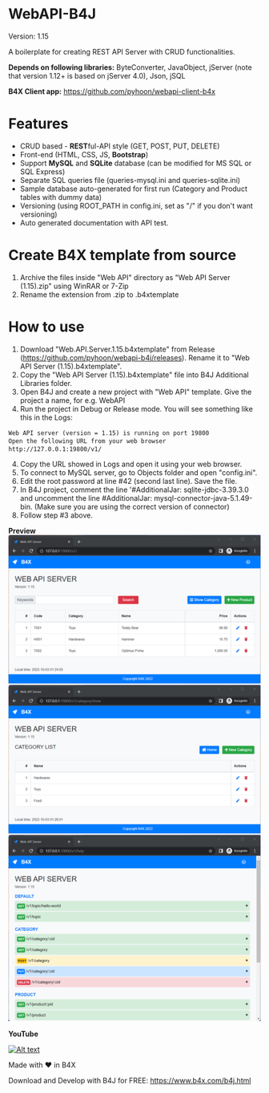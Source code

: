 # WebAPI-B4J
Version: 1.15

A boilerplate for creating REST API Server with CRUD functionalities.

**Depends on following libraries:** ByteConverter, JavaObject, jServer (note that version 1.12+ is based on jServer 4.0), Json, jSQL

**B4X Client app:** https://github.com/pyhoon/webapi-client-b4x

# Features
- CRUD based - **REST**ful-API style (GET, POST, PUT, DELETE)
- Front-end (HTML, CSS, JS, **Bootstrap**)
- Support **MySQL** and **SQLite** database (can be modified for MS SQL or SQL Express)
- Separate SQL queries file (queries-mysql.ini and queries-sqlite.ini)
- Sample database auto-generated for first run (Category and Product tables with dummy data)
- Versioning (using ROOT_PATH in config.ini, set as "/" if you don't want versioning)
- Auto generated documentation with API test.

# Create B4X template from source
1. Archive the files inside "Web API" directory as "Web API Server (1.15).zip" using WinRAR or 7-Zip
2. Rename the extension from .zip to .b4xtemplate

# How to use
1. Download "Web.API.Server.1.15.b4xtemplate" from Release (https://github.com/pyhoon/webapi-b4j/releases). Rename it to "Web API Server (1.15).b4xtemplate".
2. Copy the "Web API Server (1.15).b4xtemplate" file into B4J Additional Libraries folder.
3. Open B4J and create a new project with "Web API" template. Give the project a name, for e.g. WebAPI
4. Run the project in Debug or Release mode. You will see something like this in the Logs:
```
Web API server (version = 1.15) is running on port 19800
Open the following URL from your web browser
http://127.0.0.1:19800/v1/
```
4. Copy the URL showed in Logs and open it using your web browser.
5. To connect to MySQL server, go to Objects folder and open "config.ini".
6. Edit the root password at line #42 (second last line). Save the file.
7. In B4J project, comment the line '#AdditionalJar: sqlite-jdbc-3.39.3.0 and uncomment the line #AdditionalJar: mysql-connector-java-5.1.49-bin. (Make sure you are using the correct version of connector)
8. Follow step #3 above.

**Preview**
<img src="https://github.com/pyhoon/webapi-b4j/raw/main/Preview/web-api-01.png" title="Homepage" />
<img src="https://github.com/pyhoon/webapi-b4j/raw/main/Preview/web-api-02.png" title="Category" />
<img src="https://github.com/pyhoon/webapi-b4j/raw/main/Preview/web-api-03.png" title="Documentation" />

**YouTube**

[![Alt text](https://img.youtube.com/vi/umSSfja5Dzg/0.jpg)](https://youtu.be/umSSfja5Dzg)

Made with ❤ in B4X

Download and Develop with B4J for FREE: https://www.b4x.com/b4j.html
